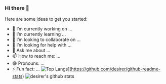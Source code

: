 ### Hi there 👋

Here are some ideas to get you started:

- 🔭 I’m currently working on ...
- 🌱 I’m currently learning ...
- 👯 I’m looking to collaborate on ...
- 🤔 I’m looking for help with ...
- 💬 Ask me about ...
- 📫 How to reach me: ...
- 😄 Pronouns: ...
- ⚡ Fun fact: ...
![Top Langs](https://github-readme-stats.vercel.app/api/top-langs/?username=desirer)](https://github.com/desirer/github-readme-stats)
![desirer's github stats](https://github-readme-stats.vercel.app/api?username=desirer&show_icons=true&theme=highcontrast)
